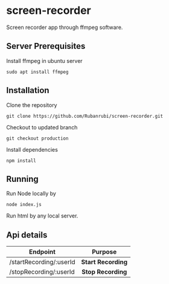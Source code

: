 # screen-recorder

  Screen recorder app through ffmpeg software.

## Server Prerequisites

  Install ffmpeg in ubuntu server

  `sudo apt install ffmpeg`

## Installation

   Clone the repository

   `git clone https://github.com/Rubanrubi/screen-recorder.git`

   Checkout to updated branch

   `git checkout production`

   Install dependencies

   `npm install`

## Running

  Run Node locally by

  `node index.js`

  Run html by any local server.

## Api details

| Endpoint  | Purpose |
| ------------- |:-------------:|
| /startRecording/:userId      | **Start Recording**     |
| /stopRecording/:userId      | **Stop Recording**     |

